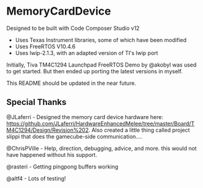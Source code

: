 # MemoryCardDevice #

Designed to be built with Code Composer Studio v12
 - Uses Texas Instrument libraries, some of which have been modified
 - Uses FreeRTOS V10.4.6
 - Uses lwip-2.1.3, with an adapted version of TI's lwip port

Initially, Tiva TM4C1294 Launchpad FreeRTOS Demo by @akobyl was used to get started. But then ended up porting the latest versions in myself.

This README should be updated in the near future.

## Special Thanks ##
@JLaferri - Designed the memory card device hardware here: https://github.com/JLaferri/HardwareEnhancedMelee/tree/master/Board/TM4C1294/Design/Revision%202. Also created a little thing called project slippi that does the gamecube-side communication....

@ChrisPVille - Help, direction, debugging, advice, and more. this would not have happened without his support.

@rasteri - Getting pingpong buffers working

@altf4 - Lots of testing!